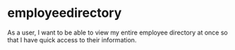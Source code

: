 # employeedirectory
 As a user, I want to be able to view my entire employee directory at once so that I have quick access to their information.
